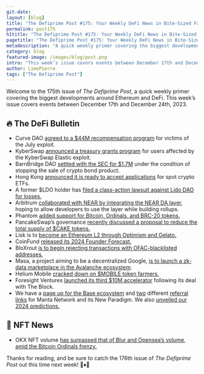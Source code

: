 ```yaml
---
git-date:
layout: [blog]
title: "The Defiprime Post #175: Your Weekly DeFi News in Bite-Sized Fashion"
permalink: post175
h1title: "The Defiprime Post #175: Your Weekly DeFi News in Bite-Sized Fashion"
pagetitle: "The Defiprime Post #175: Your Weekly DeFi News in Bite-Sized Fashion"
metadescription: "A quick weekly primer covering the biggest developments around Ethereum and DeFi. This week’s issue covers events between December 17th and December 24th, 2023"
category: blog
featured-image: /images/blog/post.png
intro: "This week’s issue covers events between December 17th and December 24th, 2023"
author: LimePierre
tags: ["The Defiprime Post"]
---
```


Welcome to the 175th issue of _The Defiprime Post_, a quick weekly primer covering the biggest developments around Ethereum and DeFi. This week’s issue covers events between December 17th and December 24th, 2023.


## 🔥 The DeFi Bulletin

* Curve DAO [agreed to a $44M recompensation program](https://www.dlnews.com/articles/defi/curve-votes-44-million-usd-in-crv-tokens-for-lp-hack-victims/?utm_source=telegram&utm_medium=organic_social&utm_campaign=) for victims of the July exploit.
* KyberSwap [announced a treasury grants program](https://blog.kyberswap.com/kyberswap-treasury-grant-program/) for users affected by the KyberSwap Elastic exploit.
* BarnBridge DAO [settled with the SEC for $1.7M](https://www.theblock.co/post/269081/barnbridge-dao-settles-with-sec-for-1-7-million-agrees-to-stop-selling-crypto-bond-product?utm_source=telegram1&utm_medium=social) under the condition of stopping the sale of crypto bond product.
* Hong Kong [announced it is ready to accept applications](https://www.theblock.co/post/268981/hong-kong-says-its-ready-to-accept-spot-crypto-etf-applications) for spot crypto ETFs.
* A former $LDO holder has [filed a class-action lawsuit against Lido DAO for losses.](https://cointelegraph.com/news/former-lido-holder-files-class-action-lawsuit-against-lido-dao-crypto-losses)
* Arbitrum [collaborated with NEAR by integrating the NEAR DA layer](https://near.org/blog/arbitrum-integrates-near-da-for-developers-building-ethereum-rollups), hoping to allow developers to use the layer while building rollups. 
* Phantom [added support for Bitcoin, Ordinals, and BRC-20 tokens.](https://www.theblock.co/post/268707/phantom-adds-support-for-bitcoin-ordinals-and-brc-20-tokens)
* PancakeSwap’s governance [recently discussed a proposal to reduce the total supply of $CAKE tokens.](https://forum.pancakeswap.finance/t/discussion-for-proposal-to-reduce-cake-token-total-supply/100)
* Lisk is to [become an Ethereum L2 through Optimism and Gelato.](https://www.theblock.co/post/268317/lisk-ethereum-layer-2-optimism-gelato-lsk)
* CoinFund [released its 2024 Founder Forecast. ](https://blog.coinfund.io/ask-the-builders-introducing-the-2024-coinfund-founder-forecast-0b50c5849882?s=35)
* BloXrout [is to begin rejecting transactions with OFAC-blacklisted addresses.](https://www.theblock.co/post/268431/bloxrout-will-reject-transactions-with-ofac-blacklisted-addresses?utm_source=telegram1&utm_medium=social)
* Masa, a project aiming to be a decentralized Google, [is to launch a zk-data marketplace in the Avalanche ecosystem](https://www.theblock.co/post/268051/decentralized-google-launch-zk-powered-data-marketplace-avalanche).
* Helium Mobile [cracked down on $MOBILE token farmers.](https://www.coindesk.com/business/2023/12/18/helium-mobile-cracks-down-on-mobile-token-farmers/)
* Foresight Ventures [launched its third $10M accelerator](https://cointelegraph.com/news/foresight-ventures-launches-third-10-million-crypto-accelerator-following-the-block-deal) following its deal with The Block.
* We have a [page up for the Base ecosystem](https://defiprime.com/base) and [two](https://newparadigm.manta.network?inviteCode=UVBCL) different [referral links](https://newparadigm.manta.network?inviteCode=MHUM4) for Manta Network and its New Paradigm. We also [unveiled our 2024 predictions.](https://fxtwitter.com/defiprime/status/1737833025042366532)


## 💎 NFT News

* OKX NFT volume [has surpassed that of Blur and Opensea’s volume, amid the Bitcoin Ordinals frenzy.](https://www.theblock.co/post/268019/okx-nft-volume-blur-opensea-bitcoin-ordinals)

Thanks for reading, and be sure to catch the 176th issue of _The Defiprime Post_ out this time next week! 👋♦️👋